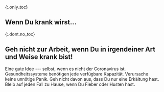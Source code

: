 {:.only_toc}
## Wenn Du krank wirst...

{:.dont.no_toc}
## Geh nicht zur Arbeit, wenn Du in irgendeiner Art und Weise krank bist!

Eine gute Idee --- selbst, wenn es nicht der Coronavirus ist. Gesundheitssysteme benötigen jede verfügbare Kapazität. Verursache keine unnötige Panik. Geh nicht davon aus, dass Du nur eine Erkältung hast. Bleib auf jeden Fall zu Hause, wenn Du Fieber oder Husten hast.

